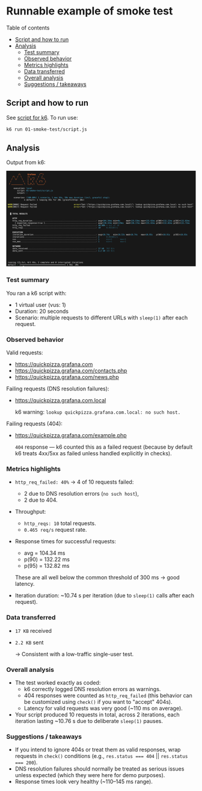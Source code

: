 # Runnable example of smoke test

Table of contents

- [Script and how to run](#script-and-how-to-run)
- [Analysis](#analysis)
  - [Test summary](#test-summary)
  - [Observed behavior](#observed-behavior)
  - [Metrics highlights](#metrics-highlights)
  - [Data transferred](#data-transferred)
  - [Overall analysis](#overall-analysis)
  - [Suggestions / takeaways](#suggestions--takeaways)

## Script and how to run

See [script for k6](script.js). To run use:

```bash
k6 run 01-smoke-test/script.js
```

## Analysis

Output from k6:

![result](result.png)

### Test summary

You ran a k6 script with:

- 1 virtual user (vus: 1)
- Duration: 20 seconds
- Scenario: multiple requests to different URLs with `sleep(1)` after each request.

### Observed behavior

Valid requests:
- https://quickpizza.grafana.com
- https://quickpizza.grafana.com/contacts.php
- https://quickpizza.grafana.com/news.php

Failing requests (DNS resolution failures):
- https://quickpizza.grafana.com.local
  
  k6 warning: `lookup quickpizza.grafana.com.local: no such host.`

Failing requests (404):
- https://quickpizza.grafana.com/example.php
  
  `404` response — k6 counted this as a failed request (because by default k6 treats 4xx/5xx as failed unless handled explicitly in checks).

### Metrics highlights

- `http_req_failed: 40%` → 4 of 10 requests failed:
    - 2 due to DNS resolution errors (`no such host`),
    - 2 due to 404.
- Throughput:
    - `http_reqs: 10` total requests.
    - `0.465 req/s` request rate.
- Response times for successful requests:
    - avg = 104.34 ms
    - p(90) = 132.22 ms
    - p(95) = 132.82 ms
    
    These are all well below the common threshold of 300 ms → good latency.

- Iteration duration: ~10.74 s per iteration (due to `sleep(1)` calls after each request).

### Data transferred

- `17 KB` received
- `2.2 KB` sent
  
  → Consistent with a low-traffic single-user test.

### Overall analysis

- The test worked exactly as coded:
    - k6 correctly logged DNS resolution errors as warnings.
    - 404 responses were counted as `http_req_failed` (this behavior can be customized using `check()` if you want to "accept" 404s).
    - Latency for valid requests was very good (~110 ms on average).
- Your script produced 10 requests in total, across 2 iterations, each iteration lasting ~10.76 s due to deliberate `sleep(1)` pauses.

### Suggestions / takeaways

- If you intend to ignore 404s or treat them as valid responses, wrap requests in `check()` conditions (e.g., `res.status === 404` || `res.status === 200`).
- DNS resolution failures should normally be treated as serious issues unless expected (which they were here for demo purposes).
- Response times look very healthy (~110–145 ms range).

